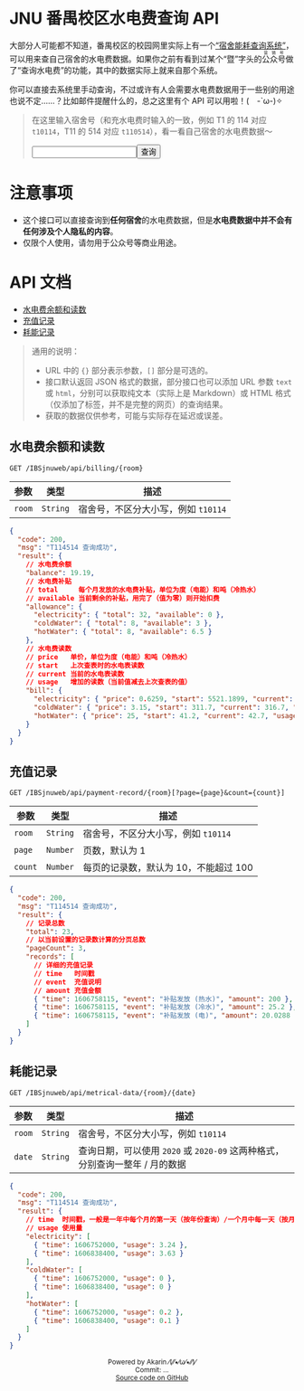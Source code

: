 # JNU 番禺校区水电费查询 API

大部分人可能都不知道，番禺校区的校园网里实际上有一个[“宿舍能耗查询系统”](http://10.136.2.5/IBSjnuweb/)，可以用来查自己宿舍的水电费数据。如果你之前有看到过某个“暨”字头的<ruby>公众号<rt>营销号</rt></ruby>做了“查询水电费”的功能，其中的数据实际上就来自那个系统。

你可以直接去系统里手动查询，不过或许有人会需要水电费数据用于一些别的用途也说不定……？比如邮件提醒什么的，总之这里有个 API 可以用啦！(　-\`ω-)✧

> 在这里输入宿舍号（和充水电费时输入的一致，例如 T1 的 114 对应 `t10114`，T11 的 514 对应 `t110514`），看一看自己宿舍的水电费数据～
>
> <input id="room" type="text"><button id="query">查询</button>

# 注意事项

* 这个接口可以直接查询到**任何宿舍**的水电费数据，但是**水电费数据中并不会有任何涉及个人隐私的内容**。
* 仅限个人使用，请勿用于公众号等商业用途。

# API 文档

* [水电费余额和读数](#水电费余额和读数)
* [充值记录](#充值记录)
* [耗能记录](#耗能记录)

> 通用的说明：
> * URL 中的 `{}` 部分表示参数，`[]` 部分是可选的。
> * 接口默认返回 JSON 格式的数据，部分接口也可以添加 URL 参数 `text` 或 `html`，分别可以获取纯文本（实际上是 Markdown）或 HTML 格式（仅添加了标签，并不是完整的网页）的查询结果。
> * 获取的数据仅供参考，可能与实际存在延迟或误差。

## 水电费余额和读数

`GET /IBSjnuweb/api/billing/{room}`

| 参数 | 类型 | 描述 |
| - | - | - |
| `room` | `String` | 宿舍号，不区分大小写，例如 `t10114` |

```json
{
  "code": 200,
  "msg": "T114514 查询成功",
  "result": {
    // 水电费余额
    "balance": 19.19,
    // 水电费补贴
    // total     每个月发放的水电费补贴，单位为度（电能）和吨（冷热水）
    // available 当前剩余的补贴，用完了（值为零）则开始扣费
    "allowance": {
      "electricity": { "total": 32, "available": 0 },
      "coldWater": { "total": 8, "available": 3 },
      "hotWater": { "total": 8, "available": 6.5 }
    },
    // 水电费读数
    // price   单价，单位为度（电能）和吨（冷热水）
    // start   上次查表时的水电表读数
    // current 当前的水电表读数
    // usage   增加的读数（当前值减去上次查表的值）
    "bill": {
      "electricity": { "price": 0.6259, "start": 5521.1899, "current": 5670.3599, "usage": 149.17 },
      "coldWater": { "price": 3.15, "start": 311.7, "current": 316.7, "usage": 5 },
      "hotWater": { "price": 25, "start": 41.2, "current": 42.7, "usage": 1.5 }
    }
  }
}
```

## 充值记录

`GET /IBSjnuweb/api/payment-record/{room}[?page={page}&count={count}]`

| 参数 | 类型 | 描述 |
| - | - | - |
| `room` | `String` | 宿舍号，不区分大小写，例如 `t10114` |
| `page` | `Number` | 页数，默认为 1 |
| `count` | `Number` | 每页的记录数，默认为 10，不能超过 100 |

```json
{
  "code": 200,
  "msg": "T114514 查询成功",
  "result": {
    // 记录总数
    "total": 23,
    // 以当前设置的记录数计算的分页总数
    "pageCount": 3,
    "records": [
      // 详细的充值记录
      // time   时间戳
      // event  充值说明
      // amount 充值金额
      { "time": 1606758115, "event": "补贴发放 (热水)", "amount": 200 },
      { "time": 1606758115, "event": "补贴发放 (冷水)", "amount": 25.2 },
      { "time": 1606758115, "event": "补贴发放 (电)", "amount": 20.0288 }
    ]
  }
}
```

## 耗能记录

`GET /IBSjnuweb/api/metrical-data/{room}/{date}`

| 参数 | 类型 | 描述 |
| - | - | - |
| `room` | `String` | 宿舍号，不区分大小写，例如 `t10114` |
| `date` | `String` | 查询日期，可以使用 `2020` 或 `2020-09` 这两种格式，分别查询一整年 / 月的数据 |

```json
{
  "code": 200,
  "msg": "T114514 查询成功",
  "result": {
    // time  时间戳，一般是一年中每个月的第一天（按年份查询）/一个月中每一天（按月份查询）的零点
    // usage 使用量
    "electricity": [
      { "time": 1606752000, "usage": 3.24 },
      { "time": 1606838400, "usage": 3.63 }
    ],
    "coldWater": [
      { "time": 1606752000, "usage": 0 },
      { "time": 1606838400, "usage": 0 }
    ],
    "hotWater": [
      { "time": 1606752000, "usage": 0.2 },
      { "time": 1606838400, "usage": 0.1 }
    ]
  }
}
```

<p style="text-align:center">
    <small>Powered by Akarin ⁄(⁄⁄•⁄ω⁄•⁄⁄)⁄</small>
    <br>
    <small>Commit: <abbr id="version">...</abbr></small>
    <br>
    <small><a href="https://github.com/TransparentLC/IBSjnuweb" target="_blank">Source code on GitHub</a></small>
</p>

<script>(()=>{const e=e=>document.getElementById(e),t=e=>`${e}`.padStart(2,0),n=e("room");e("query").onclick=()=>n.value&&open(`api/billing/${n.value}?text`),fetch("api/version").then((e=>e.json())).then((n=>{const r=n.result,o=new Date(1e3*r.commitTime),v=e("version");v.innerText=r.commitShort;v.title=`${r.commit} (${o.getFullYear()}-${t(o.getMonth()+1)}-${t(o.getDate())} ${t(o.getHours())}:${t(o.getMinutes())}:${t(o.getSeconds())})`}))})()</script>